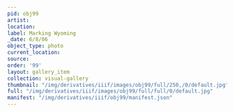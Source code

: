 ```yaml
---
pid: obj99
artist: 
location: 
label: Marking Wyoming
_date: 6/8/06
object_type: photo
current_location: 
source: 
order: '99'
layout: gallery_item
collection: visual-gallery
thumbnail: "/img/derivatives/iiif/images/obj99/full/250,/0/default.jpg"
full: "/img/derivatives/iiif/images/obj99/full/full/0/default.jpg"
manifest: "/img/derivatives/iiif/obj99/manifest.json"
---
```

